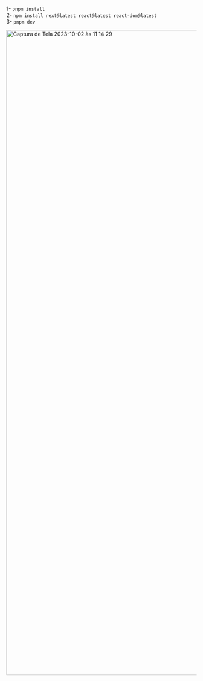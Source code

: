 1- ```pnpm install```
<br/>
2- ```npm install next@latest react@latest react-dom@latest```
<br/>
3- ```pnpm dev```

<img width="1708" alt="Captura de Tela 2023-10-02 às 11 14 29" src="https://github.com/bianca-c-melo/astrologica/assets/81665351/bd17a927-7eee-447b-9c36-ed5fe914add0">
